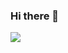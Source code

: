 ### Hi there 👋

<a href="버튼을 눌렀을 때 이동할 링크" target="_blank"><img src="file:///C:/Users/22/Desktop/SeungHo/github/instagram.svg뱃지레이블-배경색?style=뱃지모양&logo=로고&logoColor=로고색상"/></a>
